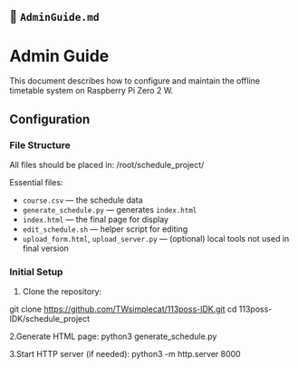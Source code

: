 
## 📄 `AdminGuide.md`

# Admin Guide

This document describes how to configure and maintain the offline timetable system on Raspberry Pi Zero 2 W.

## Configuration

### File Structure

All files should be placed in: /root/schedule_project/


Essential files:

- `course.csv` — the schedule data
- `generate_schedule.py` — generates `index.html`
- `index.html` — the final page for display
- `edit_schedule.sh` — helper script for editing
- `upload_form.html`, `upload_server.py` — (optional) local tools not used in final version

### Initial Setup

1. Clone the repository:

git clone https://github.com/TWsimplecat/113poss-IDK.git
cd 113poss-IDK/schedule_project

2.Generate HTML page:
python3 generate_schedule.py

3.Start HTTP server (if needed):
python3 -m http.server 8000
